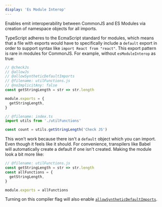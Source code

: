 ```yaml
---
display: 'Es Module Interop'
---
```


Enables emit interoperability between CommonJS and ES Modules via creation of namespace objects for all imports.

TypeScript adheres to the EcmaScript standard for modules, which means that a file with exports would have to specifically
include a `default` export in order to support syntax like `import React from "react"`.
This export pattern is rare in modules for CommonJS. For example, without `esModuleInterop` as true:

```ts twoslash
// @checkJs
// @allowJs
// @allowSyntheticDefaultImports
// @filename: utilFunctions.js
// @noImplicitAny: false
const getStringLength = str => str.length

module.exports = {
  getStringLength,
}

// @filename: index.ts
import utils from './utilFunctions'

const count = utils.getStringLength('Check JS')
```

This won't work because there isn't a `default` object which you can import. Even though it feels like it should.
For convenience, transpilers like Babel will automatically create a default if one isn't created. Making the module look a bit more like:

```js
// @filename: utilFunctions.js
const getStringLength = str => str.length
const allFunctions = {
  getStringLength,
}

module.exports = allFunctions
```

Turning on this compiler flag will also enable [`allowSyntheticDefaultImports`](#allowSyntheticDefaultImports).
